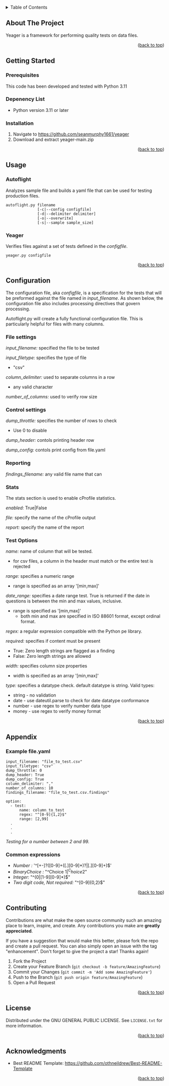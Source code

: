 <!-- Improved compatibility of back to top link: See: https://github.com/othneildrew/Best-README-Template/pull/73 -->
<a name="readme-top"></a>


<!-- TABLE OF CONTENTS -->
<details>
  <summary>Table of Contents</summary>
  <ol>
    <li><a href="#about-the-project">About The Project</a></li>
    <li><a href="#getting-started">Getting Started</a></li>
    <li><a href="#usage">Usage</a></li>
    <li><a href="#configuration">Configuration</a></li>
    <li><a href="#contributing">Contributing</a></li>
    <li><a href="#license">License</a></li>
    <li><a href="#acknowledgments">Acknowledgments</a></li>
  </ol>
</details>

<!-- ABOUT THE PROJECT -->
## About The Project

Yeager is a framework for performing quality tests on data files. 

<p align="right">(<a href="#readme-top">back to top</a>)</p>

<!-- GETTING STARTED -->
## Getting Started

### Prerequisites

This code has been developed and tested with Python 3.11 

### Depenency List
* Python version 3.11 or later
  
### Installation

1. Navigate to https://github.com/seanmurphy1661/yeager
2. Download and extract yeager-main.zip

<p align="right">(<a href="#readme-top">back to top</a>)</p>

<!-- USAGE EXAMPLES -->
## Usage

### Autoflight
Analyzes sample file and builds a yaml file that can be used for testing production files.

```
autoflight.py filename 
              [-c|--config configfile] 
              [-d|--delimiter delimiter] 
              [-o|--overwrite] 
              [-s|--sample sample_size]
```

### Yeager
Verifies files against a set of tests defined in the *configfile*.

```
yeager.py configfile
```
<p align="right">(<a href="#readme-top">back to top</a>)</p>

## Configuration
The configuration file, aka *configfile*, is a specification for the tests that will be preformed against the file named in *input_filename*.
As shown below, the configuration file also includes processing directives that govern processing. 

Autoflight.py will create a fully functional configuration file. This is particularly helpful for files with many columns. 

### File settings
*input_filename:* specified the file to be tested

*input_filetype:* specifies the type of file
- "csv"

*column_delimiter:* used to separate columns in a row
- any valid character

*number_of_columns:* used to verify row size

### Control settings
*dump_throttle:* specifies the number of rows to check
- Use 0 to disable 

*dump_header:* contols printing header row

*dump_config:* contols print config from file.yaml

### Reporting
*findings_filename:* any valid file name that can   

### Stats
The stats section is used to enable cProfile statistics.

*enabled:* True|False

*file:* specify the name of the cProfile output

*report:* specify the name of the report

### Test Options 
*name:* name of column that will be tested. 
- for csv files, a column in the header must match or the entire test is rejected

*range:* specifies a numeric range 
- range is specified as an array '[min,max]'

*date_range:* specifies a date range test. True is returned if the date in questions is between the min and max values, inclusive.
- range is specified as '[min,max]'
  - both min and max are specified in ISO 88601 format, except ordinal format. 

*regex:* a regular expression compatible with the Python pe library.

*required:* specifies if content must be present
- True: Zero length strings are flagged as a finding
- False: Zero length strings are allowed

*width:* specifies column size properties
- width is specified as an array '[min,max]'

*type:* specifies a datatype check. default datatype is string. Valid types:
- string - no validation
- date - use dateutil.parse to check for date datatype conformance
- number - use regex to verify number data type
- money - use regex to verify money format

<p align="right">(<a href="#readme-top">back to top</a>)</p>

## Appendix
### Example file.yaml
```
input_filename: "file_to_test.csv"
input_filetype: "csv"
dump_throttle: 0
dump_header: True
dump_config: True
column_delimiter: ","
number_of_columns: 10
findings_filename: "file_to_test.csv.findings"

option:
  - test: 
      name: column_to_test
      regex: "^[0-9]{1,2}$"
      range: [2,99]
  .
  .
  .

```
*Testing for a number between 2 and 99.*

### Common expressions
- *Number :* '^[+-]?([0-9]+([.][0-9]*)?|[.][0-9]+)$'
- *BinaryChoice :* "^Choice 1$|^Choice 2$"
- *Integer:* "^(0|[1-9][0-9]*)$"
- *Two digit code, Not required:* "^[0-9]{0,2}$"
<p align="right">(<a href="#readme-top">back to top</a>)</p>

<!-- CONTRIBUTING -->
## Contributing

Contributions are what make the open source community such an amazing place to learn, inspire, and create. Any contributions you make are **greatly appreciated**.

If you have a suggestion that would make this better, please fork the repo and create a pull request. You can also simply open an issue with the tag "enhancement".
Don't forget to give the project a star! Thanks again!

1. Fork the Project
2. Create your Feature Branch (`git checkout -b feature/AmazingFeature`)
3. Commit your Changes (`git commit -m 'Add some AmazingFeature'`)
4. Push to the Branch (`git push origin feature/AmazingFeature`)
5. Open a Pull Request

<p align="right">(<a href="#readme-top">back to top</a>)</p>

<!-- LICENSE -->
## License

Distributed under the GNU GENERAL PUBLIC LICENSE. See `LICENSE.txt` for more information.

<p align="right">(<a href="#readme-top">back to top</a>)</p>

<!-- ACKNOWLEDGMENTS -->
## Acknowledgments

* Best README Template: https://github.com/othneildrew/Best-README-Template

<p align="right">(<a href="#readme-top">back to top</a>)</p> 
